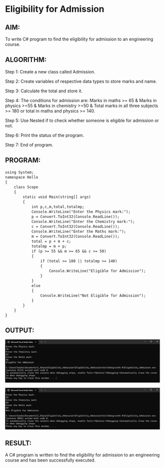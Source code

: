 # Eligibility for Admission

## AIM:
To write C# program to find the eligibility for admission to an engineering course.

## ALGORITHM:
Step 1: Create a new class called Admission.

Step 2: Create variables of respective data types to store marks and name.

Step 3: Calculate the total and store it.

Step 4: The conditions for admission are:
Marks in maths >= 65 & Marks in physics >=55 & Marks in chemistry >=50 & Total marks in all three subjects >= 180 or total in maths and physics >= 140.

Step 5: Use Nested if to check whether someone is eligible for admission or not.

Step 6: Print the status of the program.

Step 7: End of program.

## PROGRAM:
```
using System;
namespace Hello
{
    class Scope
    {
        static void Main(string[] args)
        {
            int p,c,m,total,totalmp;
            Console.WriteLine("Enter the Physics mark:");
            p = Convert.ToInt32(Console.ReadLine());
            Console.WriteLine("Enter the Chemistry mark:");
            c = Convert.ToInt32(Console.ReadLine());
            Console.WriteLine("Enter the Maths mark:");
            m = Convert.ToInt32(Console.ReadLine());
            total = p + m + c;
            totalmp = m + p;
            if (p >= 55 && m >= 65 && c >= 50)
            {
                if (total >= 180 || totalmp >= 140)
                {
                    Console.WriteLine("Eligible for Admission");
                }
            }
            else
            {
                Console.WriteLine("Not Eligible for Admission");
            }
        }
    }
}
```

## OUTPUT:
![output](op1.png)

![output](op2.png)

## RESULT:
A C# program is written to find the eligibility for admission to an engineering course and has been successfully executed.
